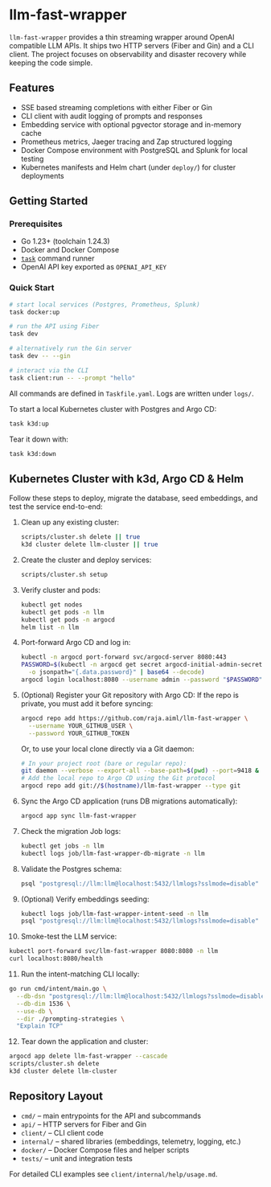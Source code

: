 # llm-fast-wrapper

`llm-fast-wrapper` provides a thin streaming wrapper around OpenAI compatible LLM APIs. It ships two HTTP servers (Fiber and Gin) and a CLI client. The project focuses on observability and disaster recovery while keeping the code simple.

## Features

- SSE based streaming completions with either Fiber or Gin
- CLI client with audit logging of prompts and responses
- Embedding service with optional pgvector storage and in-memory cache
- Prometheus metrics, Jaeger tracing and Zap structured logging
- Docker Compose environment with PostgreSQL and Splunk for local testing
- Kubernetes manifests and Helm chart (under `deploy/`) for cluster deployments

## Getting Started

### Prerequisites

- Go 1.23+ (toolchain 1.24.3)
- Docker and Docker Compose
- [`task`](https://taskfile.dev) command runner
- OpenAI API key exported as `OPENAI_API_KEY`

### Quick Start

```bash
# start local services (Postgres, Prometheus, Splunk)
task docker:up

# run the API using Fiber
task dev

# alternatively run the Gin server
task dev -- --gin

# interact via the CLI
task client:run -- --prompt "hello"
```

All commands are defined in `Taskfile.yaml`. Logs are written under `logs/`.

To start a local Kubernetes cluster with Postgres and Argo CD:

```bash
task k3d:up
```

Tear it down with:

```bash
task k3d:down
```

## Kubernetes Cluster with k3d, Argo CD & Helm

Follow these steps to deploy, migrate the database, seed embeddings, and test the service end-to-end:

1. Clean up any existing cluster:
   ```bash
   scripts/cluster.sh delete || true
   k3d cluster delete llm-cluster || true
   ```
2. Create the cluster and deploy services:
   ```bash
   scripts/cluster.sh setup
   ```
3. Verify cluster and pods:
   ```bash
   kubectl get nodes
   kubectl get pods -n llm
   kubectl get pods -n argocd
   helm list -n llm
   ```
4. Port-forward Argo CD and log in:
   ```bash
   kubectl -n argocd port-forward svc/argocd-server 8080:443
   PASSWORD=$(kubectl -n argocd get secret argocd-initial-admin-secret \
     -o jsonpath="{.data.password}" | base64 --decode)
   argocd login localhost:8080 --username admin --password "$PASSWORD" --insecure
   ```
5. (Optional) Register your Git repository with Argo CD:
   If the repo is private, you must add it before syncing:
   ```bash
   argocd repo add https://github.com/raja.aiml/llm-fast-wrapper \
     --username YOUR_GITHUB_USER \
     --password YOUR_GITHUB_TOKEN
   ```
   Or, to use your local clone directly via a Git daemon:
   ```bash
   # In your project root (bare or regular repo):
   git daemon --verbose --export-all --base-path=$(pwd) --port=9418 &
   # Add the local repo to Argo CD using the Git protocol
   argocd repo add git://$(hostname)/llm-fast-wrapper --type git
   ```
6. Sync the Argo CD application (runs DB migrations automatically):
   ```bash
   argocd app sync llm-fast-wrapper
   ```
7. Check the migration Job logs:
   ```bash
   kubectl get jobs -n llm
   kubectl logs job/llm-fast-wrapper-db-migrate -n llm
   ```
8. Validate the Postgres schema:
   ```bash
   psql "postgresql://llm:llm@localhost:5432/llmlogs?sslmode=disable" -c "\dt"
   ```
9. (Optional) Verify embeddings seeding:
   ```bash
   kubectl logs job/llm-fast-wrapper-intent-seed -n llm
   psql "postgresql://llm:llm@localhost:5432/llmlogs?sslmode=disable" -c "SELECT count(*) FROM embeddings;"
   ```
10. Smoke-test the LLM service:
   ```bash
   kubectl port-forward svc/llm-fast-wrapper 8080:8080 -n llm
   curl localhost:8080/health
   ```
11. Run the intent-matching CLI locally:
   ```bash
   go run cmd/intent/main.go \
     --db-dsn "postgresql://llm:llm@localhost:5432/llmlogs?sslmode=disable" \
     --db-dim 1536 \
     --use-db \
     --dir ./prompting-strategies \
     "Explain TCP"
   ```
12. Tear down the application and cluster:
   ```bash
   argocd app delete llm-fast-wrapper --cascade
   scripts/cluster.sh delete
   k3d cluster delete llm-cluster
   ```

## Repository Layout

- `cmd/` – main entrypoints for the API and subcommands
- `api/` – HTTP servers for Fiber and Gin
- `client/` – CLI client code
- `internal/` – shared libraries (embeddings, telemetry, logging, etc.)
- `docker/` – Docker Compose files and helper scripts
- `tests/` – unit and integration tests

For detailed CLI examples see `client/internal/help/usage.md`.

